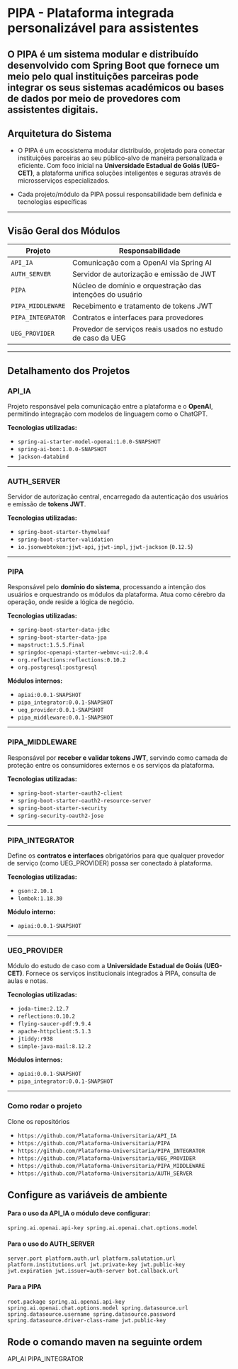 # PIPA - Plataforma integrada personalizável para assistentes

O **PIPA** é um sistema modular e distribuído desenvolvido com **Spring Boot**
que fornece um meio pelo qual instituições parceiras pode integrar os seus sistemas
académicos ou bases de dados por meio de provedores com assistentes digitais.
---

## Arquitetura do Sistema

- O PIPA é um ecossistema modular distribuído, projetado para conectar instituições parceiras ao seu público-alvo de maneira personalizada e eficiente. Com foco inicial na **Universidade Estadual de Goiás (UEG-CET)**, a plataforma unifica soluções inteligentes e seguras através de microsserviços especializados.

- Cada projeto/módulo da PIPA possui responsabilidade bem definida e tecnologias específicas

---

## Visão Geral dos Módulos

| Projeto          | Responsabilidade                                                                 |
|------------------|----------------------------------------------------------------------------------|
| `API_IA`         | Comunicação com a OpenAI via Spring AI                                           |
| `AUTH_SERVER`    | Servidor de autorização e emissão de JWT                                         |
| `PIPA`           | Núcleo de domínio e orquestração das intenções do usuário                        |
| `PIPA_MIDDLEWARE`| Recebimento e tratamento de tokens JWT                                           |
| `PIPA_INTEGRATOR`| Contratos e interfaces para provedores                                           |
| `UEG_PROVIDER`   | Provedor de serviços reais usados no estudo de caso da UEG                       |

---

## Detalhamento dos Projetos

### API_IA

Projeto responsável pela comunicação entre a plataforma e o **OpenAI**, permitindo integração com modelos de linguagem como o ChatGPT.

**Tecnologias utilizadas:**
- `spring-ai-starter-model-openai:1.0.0-SNAPSHOT`
- `spring-ai-bom:1.0.0-SNAPSHOT`
- `jackson-databind`

---

### AUTH_SERVER

Servidor de autorização central, encarregado da autenticação dos usuários e emissão de **tokens JWT**.

**Tecnologias utilizadas:**
- `spring-boot-starter-thymeleaf`
- `spring-boot-starter-validation`
- `io.jsonwebtoken:jjwt-api`, `jjwt-impl`, `jjwt-jackson` (`0.12.5`)

---

### PIPA

Responsável pelo **domínio do sistema**, processando a intenção dos usuários e orquestrando os módulos da plataforma. Atua como cérebro da operação, onde reside a lógica de negócio.

**Tecnologias utilizadas:**
- `spring-boot-starter-data-jdbc`
- `spring-boot-starter-data-jpa`
- `mapstruct:1.5.5.Final`
- `springdoc-openapi-starter-webmvc-ui:2.0.4`
- `org.reflections:reflections:0.10.2`
- `org.postgresql:postgresql`

**Módulos internos:**
- `apiai:0.0.1-SNAPSHOT`
- `pipa_integrator:0.0.1-SNAPSHOT`
- `ueg_provider:0.0.1-SNAPSHOT`
- `pipa_middleware:0.0.1-SNAPSHOT`

---

### PIPA_MIDDLEWARE

Responsável por **receber e validar tokens JWT**, servindo como camada de proteção entre os consumidores externos e os serviços da plataforma.

**Tecnologias utilizadas:**
- `spring-boot-starter-oauth2-client`
- `spring-boot-starter-oauth2-resource-server`
- `spring-boot-starter-security`
- `spring-security-oauth2-jose`

---

### PIPA_INTEGRATOR

Define os **contratos e interfaces** obrigatórios para que qualquer provedor de serviço (como UEG_PROVIDER) possa ser conectado à plataforma.

**Tecnologias utilizadas:**
- `gson:2.10.1`
- `lombok:1.18.30`

**Módulo interno:**
- `apiai:0.0.1-SNAPSHOT`

---

### UEG_PROVIDER

Módulo do estudo de caso com a **Universidade Estadual de Goiás (UEG-CET)**. Fornece os serviços institucionais integrados à PIPA, consulta de aulas e notas.

**Tecnologias utilizadas:**
- `joda-time:2.12.7`
- `reflections:0.10.2`
- `flying-saucer-pdf:9.9.4`
- `apache-httpclient:5.1.3`
- `jtiddy:r938`
- `simple-java-mail:8.12.2`

**Módulos internos:**
- `apiai:0.0.1-SNAPSHOT`
- `pipa_integrator:0.0.1-SNAPSHOT`

---

### Como rodar o projeto

Clone os repositórios
- `https://github.com/Plataforma-Universitaria/API_IA`
- `https://github.com/Plataforma-Universitaria/PIPA`
- `https://github.com/Plataforma-Universitaria/PIPA_INTEGRATOR`
- `https://github.com/Plataforma-Universitaria/UEG_PROVIDER`
- `https://github.com/Plataforma-Universitaria/PIPA_MIDDLEWARE`
- `https://github.com/Plataforma-Universitaria/AUTH_SERVER`

## Configure as variáveis de ambiente
#### Para o uso da API_IA o módulo deve configurar:
`spring.ai.openai.api-key
spring.ai.openai.chat.options.model`

#### Para o uso do AUTH_SERVER
`server.port
platform.auth.url
platform.salutation.url
platform.institutions.url
jwt.private-key
jwt.public-key
jwt.expiration
jwt.issuer=auth-server
bot.callback.url
`
#### Para a PIPA

`root.package
spring.ai.openai.api-key
spring.ai.openai.chat.options.model
spring.datasource.url
spring.datasource.username
spring.datasource.password
spring.datasource.driver-class-name
jwt.public-key`

## Rode o comando maven na seguinte ordem
API_AI
PIPA_INTEGRATOR

